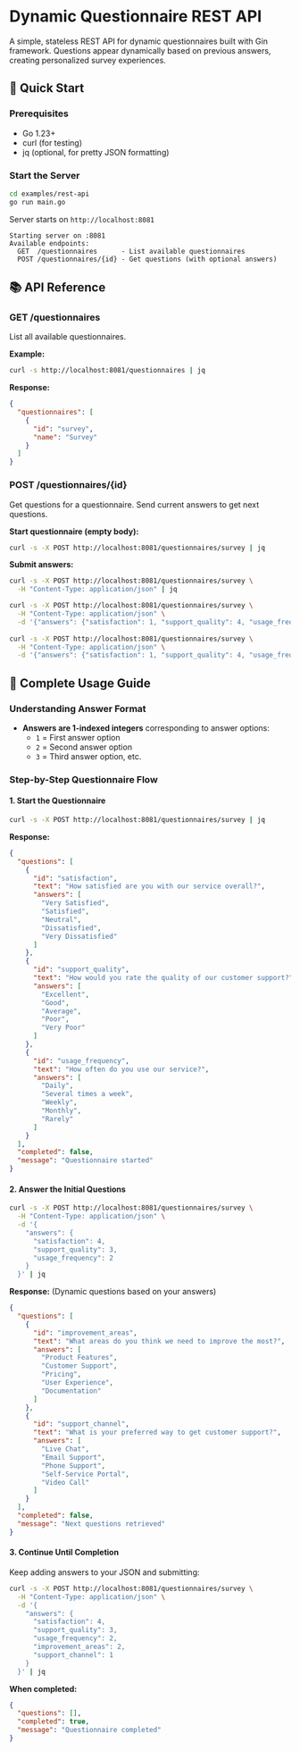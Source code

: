 # Dynamic Questionnaire REST API

A simple, stateless REST API for dynamic questionnaires built with Gin framework.
Questions appear dynamically based on previous answers, creating personalized survey experiences.

## 🚀 Quick Start

### Prerequisites

- Go 1.23+
- curl (for testing)
- jq (optional, for pretty JSON formatting)

### Start the Server

```bash
cd examples/rest-api
go run main.go
```

Server starts on `http://localhost:8081`

```
Starting server on :8081
Available endpoints:
  GET  /questionnaires      - List available questionnaires
  POST /questionnaires/{id} - Get questions (with optional answers)
```

## 📚 API Reference

### GET /questionnaires

List all available questionnaires.

**Example:**

```bash
curl -s http://localhost:8081/questionnaires | jq
```

**Response:**

```json
{
  "questionnaires": [
    {
      "id": "survey",
      "name": "Survey"
    }
  ]
}
```

### POST /questionnaires/{id}

Get questions for a questionnaire. Send current answers to get next questions.

**Start questionnaire (empty body):**

```bash
curl -s -X POST http://localhost:8081/questionnaires/survey | jq
```

**Submit answers:**

```bash
curl -s -X POST http://localhost:8081/questionnaires/survey \
  -H "Content-Type: application/json" | jq

curl -s -X POST http://localhost:8081/questionnaires/survey \
  -H "Content-Type: application/json" \
  -d '{"answers": {"satisfaction": 1, "support_quality": 4, "usage_frequency": 2}}' | jq
  
curl -s -X POST http://localhost:8081/questionnaires/survey \
  -H "Content-Type: application/json" \
  -d '{"answers": {"satisfaction": 1, "support_quality": 4, "usage_frequency": 2, "recommend": 2, "support_channel": 1, "business_impact": 3}}' | jq
```

## 🎯 Complete Usage Guide

### Understanding Answer Format

- **Answers are 1-indexed integers** corresponding to answer options:
  - `1` = First answer option
  - `2` = Second answer option  
  - `3` = Third answer option, etc.

### Step-by-Step Questionnaire Flow

#### 1. Start the Questionnaire

```bash
curl -s -X POST http://localhost:8081/questionnaires/survey | jq
```

**Response:**

```json
{
  "questions": [
    {
      "id": "satisfaction",
      "text": "How satisfied are you with our service overall?",
      "answers": [
        "Very Satisfied",
        "Satisfied",
        "Neutral",
        "Dissatisfied",
        "Very Dissatisfied"
      ]
    },
    {
      "id": "support_quality",
      "text": "How would you rate the quality of our customer support?",
      "answers": [
        "Excellent",
        "Good",
        "Average",
        "Poor",
        "Very Poor"
      ]
    },
    {
      "id": "usage_frequency",
      "text": "How often do you use our service?",
      "answers": [
        "Daily",
        "Several times a week",
        "Weekly",
        "Monthly",
        "Rarely"
      ]
    }
  ],
  "completed": false,
  "message": "Questionnaire started"
}
```

#### 2. Answer the Initial Questions

```bash
curl -s -X POST http://localhost:8081/questionnaires/survey \
  -H "Content-Type: application/json" \
  -d '{
    "answers": {
      "satisfaction": 4,
      "support_quality": 3,
      "usage_frequency": 2
    }
  }' | jq
```

**Response:** (Dynamic questions based on your answers)

```json
{
  "questions": [
    {
      "id": "improvement_areas",
      "text": "What areas do you think we need to improve the most?",
      "answers": [
        "Product Features",
        "Customer Support",
        "Pricing",
        "User Experience",
        "Documentation"
      ]
    },
    {
      "id": "support_channel",
      "text": "What is your preferred way to get customer support?",
      "answers": [
        "Live Chat",
        "Email Support",
        "Phone Support",
        "Self-Service Portal",
        "Video Call"
      ]
    }
  ],
  "completed": false,
  "message": "Next questions retrieved"
}
```

#### 3. Continue Until Completion

Keep adding answers to your JSON and submitting:

```bash
curl -s -X POST http://localhost:8081/questionnaires/survey \
  -H "Content-Type: application/json" \
  -d '{
    "answers": {
      "satisfaction": 4,
      "support_quality": 3,
      "usage_frequency": 2,
      "improvement_areas": 2,
      "support_channel": 1
    }
  }' | jq
```

**When completed:**

```json
{
  "questions": [],
  "completed": true,
  "message": "Questionnaire completed"
}
```
